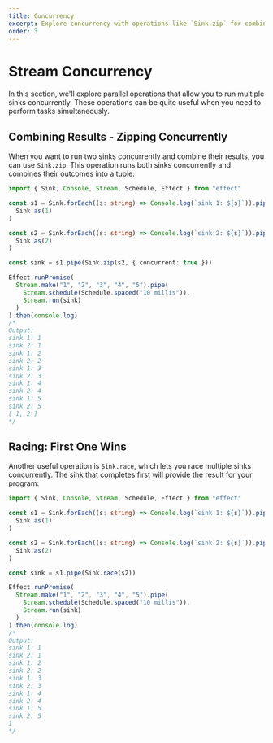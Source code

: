 ```yaml
---
title: Concurrency
excerpt: Explore concurrency with operations like `Sink.zip` for combining results and `Sink.race` for racing sinks. Learn how to run multiple sinks concurrently, combining or selecting the first to complete. Enhance task performance by executing operations simultaneously.
order: 3
---
```


# Stream Concurrency

In this section, we'll explore parallel operations that allow you to run multiple sinks concurrently. These operations can be quite useful when you need to perform tasks simultaneously.

## Combining Results - Zipping Concurrently

When you want to run two sinks concurrently and combine their results, you can use `Sink.zip`. This operation runs both sinks concurrently and combines their outcomes into a tuple:

```ts twoslash
import { Sink, Console, Stream, Schedule, Effect } from "effect"

const s1 = Sink.forEach((s: string) => Console.log(`sink 1: ${s}`)).pipe(
  Sink.as(1)
)

const s2 = Sink.forEach((s: string) => Console.log(`sink 2: ${s}`)).pipe(
  Sink.as(2)
)

const sink = s1.pipe(Sink.zip(s2, { concurrent: true }))

Effect.runPromise(
  Stream.make("1", "2", "3", "4", "5").pipe(
    Stream.schedule(Schedule.spaced("10 millis")),
    Stream.run(sink)
  )
).then(console.log)
/*
Output:
sink 1: 1
sink 2: 1
sink 1: 2
sink 2: 2
sink 1: 3
sink 2: 3
sink 1: 4
sink 2: 4
sink 1: 5
sink 2: 5
[ 1, 2 ]
*/
```

## Racing: First One Wins

Another useful operation is `Sink.race`, which lets you race multiple sinks concurrently. The sink that completes first will provide the result for your program:

```ts twoslash
import { Sink, Console, Stream, Schedule, Effect } from "effect"

const s1 = Sink.forEach((s: string) => Console.log(`sink 1: ${s}`)).pipe(
  Sink.as(1)
)

const s2 = Sink.forEach((s: string) => Console.log(`sink 2: ${s}`)).pipe(
  Sink.as(2)
)

const sink = s1.pipe(Sink.race(s2))

Effect.runPromise(
  Stream.make("1", "2", "3", "4", "5").pipe(
    Stream.schedule(Schedule.spaced("10 millis")),
    Stream.run(sink)
  )
).then(console.log)
/*
Output:
sink 1: 1
sink 2: 1
sink 1: 2
sink 2: 2
sink 1: 3
sink 2: 3
sink 1: 4
sink 2: 4
sink 1: 5
sink 2: 5
1
*/
```

